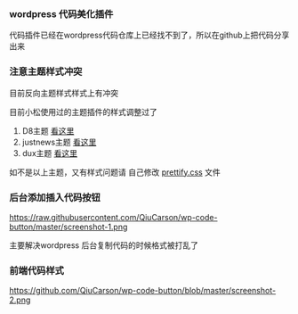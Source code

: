 

### wordpress 代码美化插件

代码插件已经在wordpress代码仓库上已经找不到了，所以在github上把代码分享出来

### 注意主题样式冲突

目前反向主题样式样式上有冲突

目前小松使用过的主题插件的样式调整过了

1. D8主题 [看这里](https://github.com/QiuCarson/wp-code-button/tree/D8)
2. justnews主题 [看这里](https://github.com/QiuCarson/wp-code-button/tree/D8)
3. dux主题 [看这里](https://github.com/QiuCarson/wp-code-button/tree/dux)

如不是以上主题，又有样式问题请 自己修改 [prettify.css](https://github.com/QiuCarson/wp-code-button/blob/dux/prettify.css) 文件



### 后台添加插入代码按钮

https://raw.githubusercontent.com/QiuCarson/wp-code-button/master/screenshot-1.png

主要解决wordpress 后台复制代码的时候格式被打乱了

### 前端代码样式

https://github.com/QiuCarson/wp-code-button/blob/master/screenshot-2.png